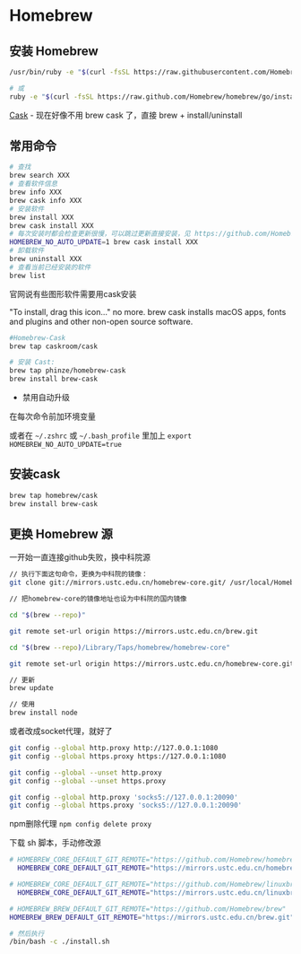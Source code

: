 # Homebrew

## 安装 Homebrew

```bash
/usr/bin/ruby -e "$(curl -fsSL https://raw.githubusercontent.com/Homebrew/install/master/install)"

# 或
ruby -e "$(curl -fsSL https://raw.github.com/Homebrew/homebrew/go/install)"
```

[Cask](https://github.com/Homebrew/homebrew-cask) - 现在好像不用 brew cask 了，直接 brew + install/uninstall

## 常用命令

```sh
# 查找
brew search XXX
# 查看软件信息
brew info XXX
brew cask info XXX
# 安装软件
brew install XXX
brew cask install XXX
# 每次安装时都会检查更新很慢，可以跳过更新直接安装，见 https://github.com/Homebrew/brew/issues/1670
HOMEBREW_NO_AUTO_UPDATE=1 brew cask install XXX
# 卸载软件
brew uninstall XXX
# 查看当前已经安装的软件
brew list

```

官网说有些图形软件需要用cask安装

"To install, drag this icon..." no more. brew cask installs macOS apps, fonts and plugins and other non-open source software.

```sh
#Homebrew-Cask
brew tap caskroom/cask

# 安装 Cast:
brew tap phinze/homebrew-cask
brew install brew-cask
```

- 禁用自动升级

在每次命令前加环境变量

或者在 `~/.zshrc` 或 `~/.bash_profile` 里加上 `export HOMEBREW_NO_AUTO_UPDATE=true`

## 安装cask

```sh
brew tap homebrew/cask
brew install brew-cask
```

## 更换 Homebrew 源

一开始一直连接github失败，换中科院源

```sh
// 执行下面这句命令，更换为中科院的镜像：
git clone git://mirrors.ustc.edu.cn/homebrew-core.git/ /usr/local/Homebrew/Library/Taps/homebrew/homebrew-core --depth=1

// 把homebrew-core的镜像地址也设为中科院的国内镜像

cd "$(brew --repo)"

git remote set-url origin https://mirrors.ustc.edu.cn/brew.git

cd "$(brew --repo)/Library/Taps/homebrew/homebrew-core"

git remote set-url origin https://mirrors.ustc.edu.cn/homebrew-core.git

// 更新
brew update

// 使用
brew install node
```

或者改成socket代理，就好了

```sh
git config --global http.proxy http://127.0.0.1:1080
git config --global https.proxy https://127.0.0.1:1080

git config --global --unset http.proxy
git config --global --unset https.proxy

git config --global http.proxy 'socks5://127.0.0.1:20090'
git config --global https.proxy 'socks5://127.0.0.1:20090'
```

npm删除代理  `npm config delete proxy`

下载 sh 脚本，手动修改源

```sh
# HOMEBREW_CORE_DEFAULT_GIT_REMOTE="https://github.com/Homebrew/homebrew-core"
  HOMEBREW_CORE_DEFAULT_GIT_REMOTE="https://mirrors.ustc.edu.cn/homebrew-core.git"

# HOMEBREW_CORE_DEFAULT_GIT_REMOTE="https://github.com/Homebrew/linuxbrew-core"
  HOMEBREW_CORE_DEFAULT_GIT_REMOTE="https://mirrors.ustc.edu.cn/linuxbrew-core.git"

# HOMEBREW_BREW_DEFAULT_GIT_REMOTE="https://github.com/Homebrew/brew"
HOMEBREW_BREW_DEFAULT_GIT_REMOTE="https://mirrors.ustc.edu.cn/brew.git"

# 然后执行
/bin/bash -c ./install.sh

```
